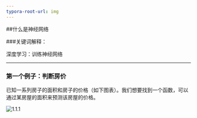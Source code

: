 ```yaml
---
typora-root-url: img
---
```


##什么是神经网络

###关键词解释：

深度学习：训练神经网络



---



### 第一个例子：判断房价

已知一系列房子的面积和房子的价格（如下图表）。我们想要找到一个函数，可以通过某房屋的面积来预测该房屋的价格。

![1.1.1](/1.1.1.png)